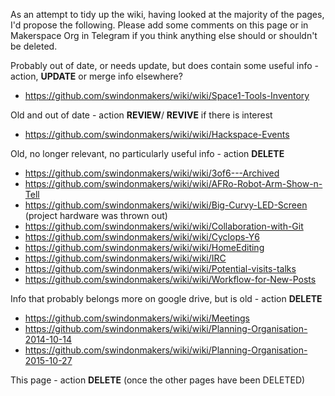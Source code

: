As an attempt to tidy up the wiki, having looked at the majority of the pages, I'd propose the following.  Please add some comments on this page or in Makerspace Org in Telegram if you think anything else should or shouldn't be deleted.

Probably out of date, or needs update, but does contain some useful info - action, **UPDATE** or merge info elsewhere?
* https://github.com/swindonmakers/wiki/wiki/Space1-Tools-Inventory

Old and out of date - action **REVIEW**/ **REVIVE** if there is interest
* https://github.com/swindonmakers/wiki/wiki/Hackspace-Events

Old, no longer relevant, no particularly useful info - action **DELETE**
* https://github.com/swindonmakers/wiki/wiki/3of6---Archived
* https://github.com/swindonmakers/wiki/wiki/AFRo-Robot-Arm-Show-n-Tell
* https://github.com/swindonmakers/wiki/wiki/Big-Curvy-LED-Screen (project hardware was thrown out)
* https://github.com/swindonmakers/wiki/wiki/Collaboration-with-Git
* https://github.com/swindonmakers/wiki/wiki/Cyclops-Y6
* https://github.com/swindonmakers/wiki/wiki/HomeEditing
* https://github.com/swindonmakers/wiki/wiki/IRC
* https://github.com/swindonmakers/wiki/wiki/Potential-visits-talks
* https://github.com/swindonmakers/wiki/wiki/Workflow-for-New-Posts

Info that probably belongs more on google drive, but is old - action **DELETE**
* https://github.com/swindonmakers/wiki/wiki/Meetings
* https://github.com/swindonmakers/wiki/wiki/Planning-Organisation-2014-10-14
* https://github.com/swindonmakers/wiki/wiki/Planning-Organisation-2015-10-27

This page - action **DELETE** (once the other pages have been DELETED)
